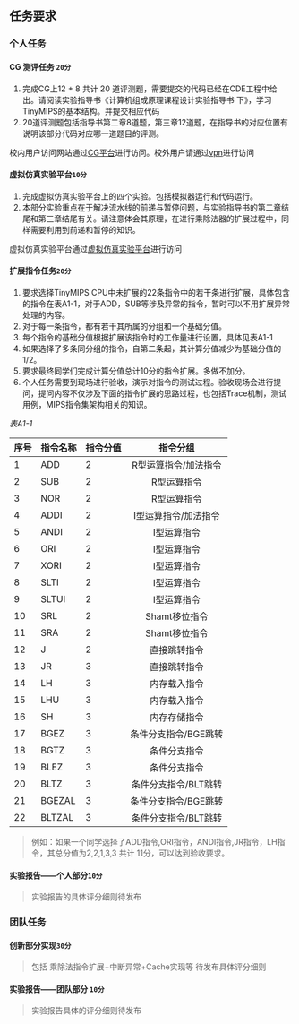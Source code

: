 ## 任务要求

### 个人任务

#### CG 测评任务 `20分`

1. 完成CG上12 + 8 共计 20 道评测题，需要提交的代码已经在CDE工程中给出。请阅读实验指导书《计算机组成原理课程设计实验指导书 下》，学习TinyMIPS的基本结构。并提交相应代码
2. 20道评测题包括指导书第二章8道题，第三章12道题，在指导书的对应位置有说明该部分代码对应哪一道题目的评测。

校内用户访问网站通过[CG平台](http://202.204.62.165 ':crossorgin')进行访问。校外用户请通过[vpn](https://n.ustb.edu.cn)进行访问

#### 虚拟仿真实验平台`10分`

1. 完成虚拟仿真实验平台上的四个实验。包括模拟器运行和代码运行。
2. 本部分实验重点在于解决流水线的前递与暂停问题，与实验指导书的第二章结尾和第三章结尾有关。请注意体会其原理，在进行乘除法器的扩展过程中，同样需要利用到前递和暂停的知识。

虚拟仿真实验平台通过[虚拟仿真实验平台](https://www.ilab-x.com/details/page?id=6594&isView=true)进行访问

#### 扩展指令任务`20分`

1. 要求选择TinyMIPS CPU中未扩展的22条指令中的若干条进行扩展，具体包含的指令在表A1-1，对于ADD，SUB等涉及异常的指令，暂时可以不用扩展异常处理的内容。
2. 对于每一条指令，都有若干其所属的分组和一个基础分值。
3. 每个指令的基础分值根据扩展该指令时的工作量进行设置，具体见表A1-1
4. 如果选择了多条同分组的指令，自第二条起，其计算分值减少为基础分值的1/2。
5. 要求最终同学们完成计算分值总计10分的指令扩展。多做不加分。
7. 个人任务需要到现场进行验收，演示对指令的测试过程。验收现场会进行提问，提问内容不仅涉及下面的指令扩展的思路过程，也包括Trace机制，测试用例，MIPS指令集架构相关的知识。

*表A1-1*

|序号|指令名称|指令分值|指令分组|
|-|-|-|:-:|
|1|ADD|2|R型运算指令/加法指令|
|2|SUB|2|R型运算指令|
|3|NOR|2|R型运算指令|
|4|ADDI|2|I型运算指令/加法指令|
|5|ANDI|2|I型运算指令|
|6|ORI|2|I型运算指令|
|7|XORI|2|I型运算指令|
|8|SLTI|2|I型运算指令|
|9|SLTUI|2|I型运算指令|
|10|SRL|2|Shamt移位指令|
|11|SRA|2|Shamt移位指令|
|12|J|2|直接跳转指令|
|13|JR|3|直接跳转指令|
|14|LH|3|内存载入指令|
|15|LHU|3|内存载入指令|
|16|SH|3|内存存储指令|
|17|BGEZ|3|条件分支指令/BGE跳转|
|18|BGTZ|3|条件分支指令|
|19|BLEZ|3|条件分支指令|
|20|BLTZ|3|条件分支指令/BLT跳转|
|21|BGEZAL|3|条件分支指令/BGE跳转|
|22|BLTZAL|3|条件分支指令/BLT跳转|

> 例如：如果一个同学选择了ADD指令,ORI指令，ANDI指令,JR指令，LH指令，其总分值为2,2,1,3,3 共计 11分，可以达到验收要求。

#### 实验报告——个人部分`10分`

> 实验报告的具体评分细则待发布

### 团队任务

#### 创新部分实现`30分`
> 包括 乘除法指令扩展+中断异常+Cache实现等
> 待发布具体评分细则


#### 实验报告——团队部分 `10分`
> 实验报告具体的评分细则待发布
